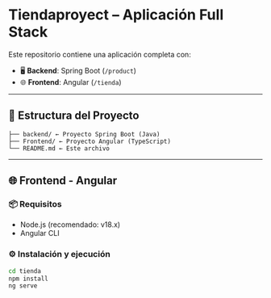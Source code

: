 # Tiendaproyect – Aplicación Full Stack

Este repositorio contiene una aplicación completa con:

- 🖥️ **Backend**: Spring Boot (`/product`)
- 🌐 **Frontend**: Angular (`/tienda`)

---

## 📁 Estructura del Proyecto
```tiendaproyect/
├── backend/ ← Proyecto Spring Boot (Java)
├── Frontend/ ← Proyecto Angular (TypeScript)
└── README.md ← Este archivo
```
---

## 🌐 Frontend - Angular

### 📦 Requisitos

- Node.js (recomendado: v18.x)
- Angular CLI

### ⚙️ Instalación y ejecución

```bash
cd tienda
npm install
ng serve
